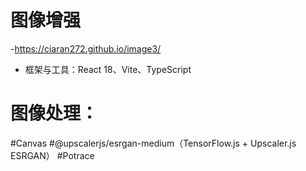 # 图像增强
-https://ciaran272.github.io/image3/

-  框架与工具：React 18、Vite、TypeScript
# 图像处理：
#Canvas 
#@upscalerjs/esrgan-medium（TensorFlow.js + Upscaler.js ESRGAN）
#Potrace


